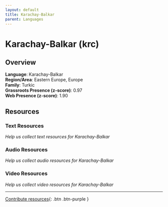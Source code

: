 ```yaml
---
layout: default
title: Karachay-Balkar
parent: Languages
---
```


# Karachay-Balkar (krc)

## Overview

**Language**: Karachay-Balkar  
**Region/Area**: Eastern Europe, Europe  
**Family**: Turkic  
**Grassroots Presence (z-score)**: 0.97  
**Web Presence (z-score)**: 1.90  

## Resources

### Text Resources
*Help us collect text resources for Karachay-Balkar*

### Audio Resources
*Help us collect audio resources for Karachay-Balkar*

### Video Resources
*Help us collect video resources for Karachay-Balkar*

---

[Contribute resources](https://forms.office.com/e/1SfLJx3u1r){: .btn .btn-purple }
